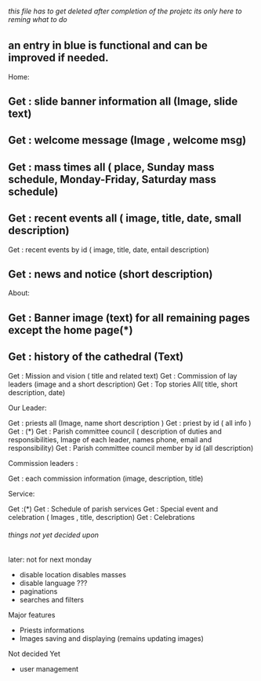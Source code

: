 ###### this file has to get deleted after completion of the projetc its only here to reming what to do ####

## an entry in blue is functional and can be improved if needed.

Home:

## Get : slide banner information all (Image, slide text)    
## Get : welcome message (Image , welcome msg)   
## Get : mass times all ( place, Sunday mass schedule, Monday-Friday, Saturday mass schedule)  
## Get : recent events all ( image, title, date, small description)   
Get : recent events by id ( image, title, date, entail description)
## Get : news and notice (short description) 

About:

## Get : Banner image (text) for all remaining pages except the home page(*)
## Get : history of the cathedral (Text)
Get : Mission and vision ( title and related text)
Get : Commission of lay leaders (image and a short description) 
Get : Top stories All( title, short description, date)

Our Leader:
 
Get : priests all (Image, name short description )
Get : priest by id ( all info )
Get : (*)
Get : Parish committee council ( description of duties and responsibilities, Image of each leader, names phone, email and responsibility) 
Get : Parish committee council member by id (all description)

Commission leaders :

Get : each commission information (image, description, title)

Service:

Get :(*)
Get : Schedule of parish services 
Get : Special event and celebration ( Images , title, description)
Get : Celebrations

###### things not yet decided upon ####

later: not for next monday
- disable location disables masses
- disable language ???
- paginations
- searches and filters

Major features

- Priests informations
- Images saving and displaying (remains updating images)


Not decided Yet

- user management